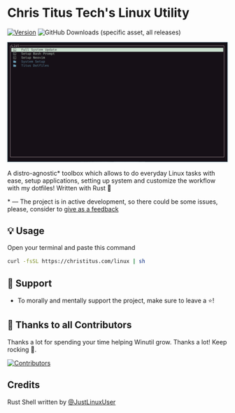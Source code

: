 # Chris Titus Tech's Linux Utility

[![Version](https://img.shields.io/github/v/release/ChrisTitusTech/linutil?color=%230567ff&label=Latest%20Release&style=for-the-badge)](https://github.com/ChrisTitusTech/linutil/releases/latest)
![GitHub Downloads (specific asset, all releases)](https://img.shields.io/github/downloads/ChrisTitusTech/linutil/linutil?label=Total%20Downloads&style=for-the-badge)

![Preview](docs/assets/preview.png)

A distro-agnostic* toolbox which allows to do everyday Linux tasks with ease, setup applications, setting up system and customize the workflow with my dotfiles! Written with Rust 🦀

\* — The project is in active development, so there could be some issues, please, consider to [give as a feedback](https://github.com/ChrisTitusTech/linutil/issues)

## 💡 Usage

Open your terminal and paste this command
```bash
curl -fsSL https://christitus.com/linux | sh
```

## 💖 Support
- To morally and mentally support the project, make sure to leave a ⭐️!

## 🏅 Thanks to all Contributors
Thanks a lot for spending your time helping Winutil grow. Thanks a lot! Keep rocking 🍻.

[![Contributors](https://contrib.rocks/image?repo=ChrisTitusTech/linutil)](https://github.com/ChrisTitusTech/linutil/graphs/contributors)

## Credits
Rust Shell written by [@JustLinuxUser](https://github.com/JustLinuxUser)
